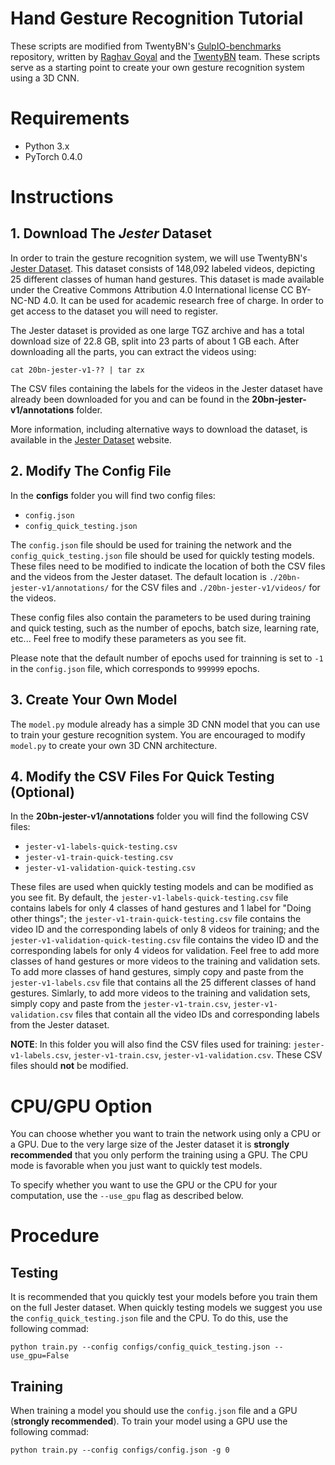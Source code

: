 # Hand Gesture Recognition Tutorial

These scripts are modified from TwentyBN's [GulpIO-benchmarks](https://github.com/TwentyBN/GulpIO-benchmarks) repository, written by [Raghav Goyal](https://github.com/raghavgoyal14) and the [TwentyBN](https://20bn.com/) team. These scripts serve as a starting point to create your own gesture recognition system using a 3D CNN. 

# Requirements

- Python 3.x
- PyTorch 0.4.0

# Instructions

## 1. Download The *Jester* Dataset

In order to train the gesture recognition system, we will use TwentyBN's [Jester Dataset](https://www.twentybn.com/datasets/jester). This dataset consists of 148,092 labeled videos, depicting 25 different classes of human hand gestures. This dataset is made available under the Creative Commons Attribution 4.0 International license CC BY-NC-ND 4.0. It can be used for academic research free of charge. In order to get access to the dataset you will need to register.

The Jester dataset is provided as one large TGZ archive and has a total download size of 22.8 GB, split into 23 parts of about 1 GB each. After downloading all the parts, you can extract the videos using:

`cat 20bn-jester-v1-?? | tar zx`

The CSV files containing the labels for the videos in the Jester dataset have already been downloaded for you and can be found in the **20bn-jester-v1/annotations** folder.

More information, including alternative ways to download the dataset, is available in the [Jester Dataset](https://www.twentybn.com/datasets/jester) website. 

## 2. Modify The Config File

In the **configs** folder you will find two config files:

* `config.json`
* `config_quick_testing.json`

The `config.json` file should be used for training the network and the `config_quick_testing.json` file should be used for quickly testing models. These files need to be modified to indicate the location of both the CSV files and the videos from the Jester dataset. The default location is `./20bn-jester-v1/annotations/` for the CSV files and `./20bn-jester-v1/videos/` for the videos. 

These config files also contain the parameters to be used during training and quick testing, such as the number of epochs, batch size, learning rate, etc... Feel free to modify these parameters as you see fit.

Please note that the default number of epochs used for trainning is set to `-1` in the `config.json` file, which corresponds to `999999` epochs. 

## 3. Create Your Own Model

The `model.py` module already has a simple 3D CNN model that you can use to train your gesture recognition system. You are encouraged to modify `model.py` to create your own 3D CNN architecture.

## 4. Modify the CSV Files For Quick Testing (Optional)

In the **20bn-jester-v1/annotations** folder you will find the following CSV files:

* `jester-v1-labels-quick-testing.csv`
* `jester-v1-train-quick-testing.csv`
* `jester-v1-validation-quick-testing.csv`

These files are used when quickly testing models and can be modified as you see fit. By default, the `jester-v1-labels-quick-testing.csv` file contains labels for only 4 classes of hand gestures and 1 label for "Doing other things"; the `jester-v1-train-quick-testing.csv` file contains the video ID and the corresponding labels of only 8 videos for training; and the `jester-v1-validation-quick-testing.csv` file contains the video ID and the corresponding labels for only 4 videos for validation. Feel free to add more classes of hand gestures or more videos to the training and validation sets. To add more classes of hand gestures, simply copy and paste from the `jester-v1-labels.csv` file that contains all the 25 different classes of hand gestures. Simlarly, to add more videos to the training and validation sets, simply copy and paste from the `jester-v1-train.csv`, `jester-v1-validation.csv` files that contain all the video IDs and corresponding labels from the Jester dataset.

**NOTE**: In this folder you will also find the CSV files used for training: `jester-v1-labels.csv`, `jester-v1-train.csv`, `jester-v1-validation.csv`. These CSV files should **not** be modified.


# CPU/GPU Option

You can choose whether you want to train the network using only a CPU or a GPU. Due to the very large size of the Jester dataset it is **strongly recommended** that you only perform the training using a GPU. The CPU mode is favorable when you just want to quickly test models.

To specify whether you want to use the GPU or the CPU for your computation, use the `--use_gpu` flag as described below.

# Procedure

## Testing

It is recommended that you quickly test your models before you train them on the full Jester dataset. When quickly testing models we suggest you use the `config_quick_testing.json` file and the CPU. To do this, use the following commad:
 
`python train.py --config configs/config_quick_testing.json --use_gpu=False`

## Training

When training a model you should use the `config.json` file and a GPU (**strongly recommended**). To train your model using a GPU use the following commad:

`python train.py --config configs/config.json -g 0`
